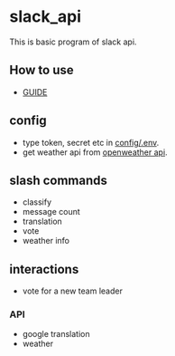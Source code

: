 # slack_api

This is basic program of slack api.

## How to use
- [GUIDE](https://github.com/sammiee5311/slack_api/blob/main/GUIDE.md)

## config
- type token, secret etc in [config/.env](https://github.com/sammiee5311/slack_api/blob/main/config/.env).
- get weather api from [openweather api](https://openweathermap.org/current).

## slash commands
- classify
- message count
- translation
- vote
- weather info

## interactions
- vote for a new team leader

### API
- google translation
- weather